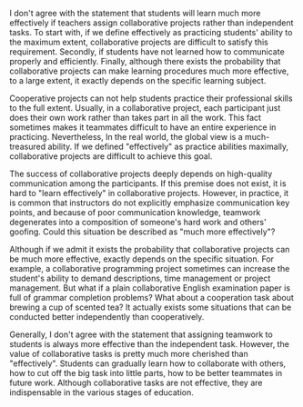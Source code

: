 I don't agree with the statement that students will learn much more effectively if teachers assign collaborative projects rather than independent tasks. To start with, if we define effectively as practicing students' ability to the maximum extent, collaborative projects are difficult to satisfy this requirement. Secondly, if students have not learned how to communicate properly and efficiently. Finally, although there exists the probability that collaborative projects can make learning procedures much more effective, to a large extent, it exactly depends on the specific learning subject.

Cooperative projects can not help students practice their professional skills to the full extent. Usually, in a collaborative project, each participant just does their own work rather than takes part in all the work. This fact sometimes makes it teammates difficult to have an entire experience in practicing. Nevertheless, In the real world, the global view is a much-treasured ability. If we defined "effectively" as practice abilities maximally, collaborative projects are difficult to achieve this goal.

The success of collaborative projects deeply depends on high-quality communication among the participants. If this premise does not exist, it is hard to "learn effectively" in collaborative projects. However, in practice, it is common that instructors do not explicitly emphasize communication key points, and because of poor communication knowledge,  teamwork degenerates into a composition of someone's hard work and others' goofing. Could this situation be described as "much more effectively"?

Although if we admit it exists the probability that collaborative projects can be much more effective, exactly depends on the specific situation. For example, a collaborative programming project sometimes can increase the student's ability to demand descriptions, time management or project management. But what if a plain collaborative English examination paper is full of grammar completion problems? What about a cooperation task about brewing a cup of scented tea? It actually exists some situations that can be conducted better independently than cooperatively.

Generally, I don't agree with the statement that assigning teamwork to students is always more effective than the independent task. However, the value of collaborative tasks is pretty much more cherished than "effectively". Students can gradually learn how to collaborate with others, how to cut off the big task into little parts, how to be better teammates in future work. Although collaborative tasks are not effective, they are indispensable in the various stages of education.